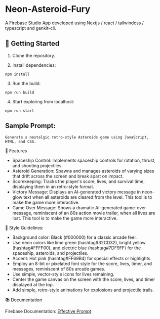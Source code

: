 # Neon-Asteroid-Fury

A Firebase Studio App developed using Nextjs / react / tailwindcss / typescript and genkit-cli.

## 🚀 Getting Started

1. Clone the repository.

2. Install dependencies:

```
npm install
```

3. Run the build:

```
npm run build
```

4. Start exploring from localhost:

```
npm run start
```

## Sample Prompt: 

```
Generate a nostalgic retro-style Asteroids game using JavaScript, HTML, and CSS.
```

🧩 Features

- Spaceship Control: Implements spaceship controls for rotation, thrust, and shooting projectiles.
- Asteroid Generation: Spawns and manages asteroids of varying sizes that drift across the screen and break apart on impact.
- Scorekeeping: Tracks the player's score, lives, and survival time, displaying them in an retro-style format.
- Victory Message: Displays an AI-generated victory message in neon-glow text when all asteroids are cleared from the level. This tool is to make the game more interactive.
- Game Over Message: Shows a dramatic AI-generated game-over message, reminiscent of an 80s action movie trailer, when all lives are lost. This tool is to make the game more interactive.

🎨 Style Guidelines:

- Background color: Black (#000000) for a classic arcade feel.
- Use neon colors like lime green (hashtag#32CD32), bright yellow (hashtag#FFFF00), and electric blue (hashtag#7DF9FF) for the spaceship, asteroids, and projectiles.
- Accent: Hot pink (hashtag#FF69B4) for special effects or highlights.
- Employ an 8-bit or pixelated font style for the score, lives, timer, and messages, reminiscent of 80s arcade games.
- Use simple, vector-style icons for lives remaining.
- Center the game canvas on the screen with the score, lives, and timer displayed at the top.
- Add simple, retro-style animations for explosions and projectile trails.

📚 Documentation

Firebase Documentation: [Effective Prompt](https://firebase.google.com/docs/studio/prompting?_gl=1*1x2p5c5*_up*MQ..*_ga*MTEzMDQ1MTcyOC4xNzQ0NDQ4MDMz*_ga_CW55HF8NVT*MTc0NDQ0ODAzMy4xLjAuMTc0NDQ0ODAzMy4wLjAuMA)
